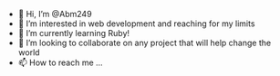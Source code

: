 - 👋 Hi, I’m @Abm249
- 👀 I’m interested in web development and reaching for my limits
- 🌱 I’m currently learning Ruby!
- 💞️ I’m looking to collaborate on any project that will help change the world
- 📫 How to reach me ...

<!---
Abm249/Abm249 is a ✨ special ✨ repository because its `README.md` (this file) appears on your GitHub profile.
You can click the Preview link to take a look at your changes.
--->

